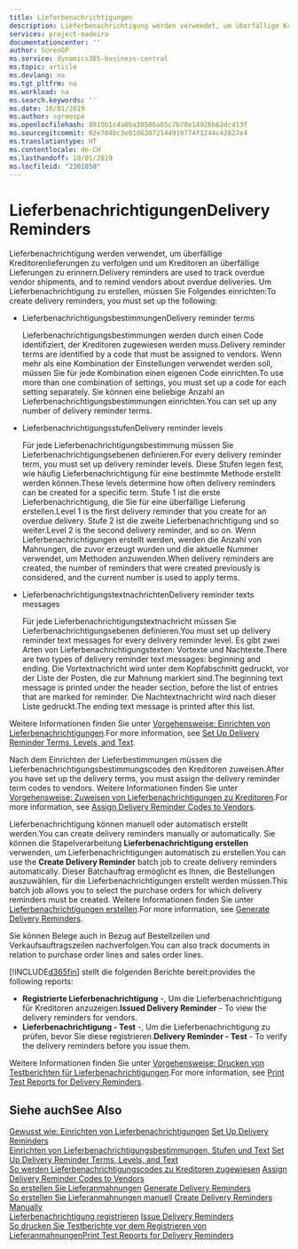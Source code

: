 ```yaml
---
title: Lieferbenachrichtigungen
description: Lieferbenachrichtigung werden verwendet, um überfällige Kreditorenlieferungen zu verfolgen und um Kreditoren an überfällige Lieferungen zu erinnern.
services: project-madeira
documentationcenter: ''
author: SorenGP
ms.service: dynamics365-business-central
ms.topic: article
ms.devlang: na
ms.tgt_pltfrm: na
ms.workload: na
ms.search.keywords: ''
ms.date: 10/01/2019
ms.author: sgroespe
ms.openlocfilehash: 8015b1c4a8ba30506a65c7b70e14926b62dcd13f
ms.sourcegitcommit: 02e704bc3e01d62072144919774f1244c42827e4
ms.translationtype: HT
ms.contentlocale: de-CH
ms.lasthandoff: 10/01/2019
ms.locfileid: "2301050"
---
```

# <a name="delivery-reminders"></a><span data-ttu-id="d8cf0-103">Lieferbenachrichtigungen</span><span class="sxs-lookup"><span data-stu-id="d8cf0-103">Delivery Reminders</span></span>
<span data-ttu-id="d8cf0-104">Lieferbenachrichtigung werden verwendet, um überfällige Kreditorenlieferungen zu verfolgen und um Kreditoren an überfällige Lieferungen zu erinnern.</span><span class="sxs-lookup"><span data-stu-id="d8cf0-104">Delivery reminders are used to track overdue vendor shipments, and to remind vendors about overdue deliveries.</span></span> <span data-ttu-id="d8cf0-105">Um Lieferbenachrichtigung zu erstellen, müssen Sie Folgendes einrichten:</span><span class="sxs-lookup"><span data-stu-id="d8cf0-105">To create delivery reminders, you must set up the following:</span></span>  

- <span data-ttu-id="d8cf0-106">Lieferbenachrichtigungsbestimmungen</span><span class="sxs-lookup"><span data-stu-id="d8cf0-106">Delivery reminder terms</span></span>  

    <span data-ttu-id="d8cf0-107">Lieferbenachrichtigungsbestimmungen werden durch einen Code identifiziert, der Kreditoren zugewiesen werden muss.</span><span class="sxs-lookup"><span data-stu-id="d8cf0-107">Delivery reminder terms are identified by a code that must be assigned to vendors.</span></span> <span data-ttu-id="d8cf0-108">Wenn mehr als eine Kombination der Einstellungen verwendet werden soll, müssen Sie für jede Kombination einen eigenen Code einrichten.</span><span class="sxs-lookup"><span data-stu-id="d8cf0-108">To use more than one combination of settings, you must set up a code for each setting separately.</span></span> <span data-ttu-id="d8cf0-109">Sie können eine beliebige Anzahl an Lieferbenachrichtigungsbestimmungen einrichten.</span><span class="sxs-lookup"><span data-stu-id="d8cf0-109">You can set up any number of delivery reminder terms.</span></span>  

- <span data-ttu-id="d8cf0-110">Lieferbenachrichtigungsstufen</span><span class="sxs-lookup"><span data-stu-id="d8cf0-110">Delivery reminder levels</span></span>  

    <span data-ttu-id="d8cf0-111">Für jede Lieferbenachrichtigungsbestimmung müssen Sie Lieferbenachrichtigungsebenen definieren.</span><span class="sxs-lookup"><span data-stu-id="d8cf0-111">For every delivery reminder term, you must set up delivery reminder levels.</span></span> <span data-ttu-id="d8cf0-112">Diese Stufen legen fest, wie häufig Lieferbenachrichtigung für eine bestimmte Methode erstellt werden können.</span><span class="sxs-lookup"><span data-stu-id="d8cf0-112">These levels determine how often delivery reminders can be created for a specific term.</span></span> <span data-ttu-id="d8cf0-113">Stufe 1 ist die erste Lieferbenachrichtigung, die Sie für eine überfällige Lieferung erstellen.</span><span class="sxs-lookup"><span data-stu-id="d8cf0-113">Level 1 is the first delivery reminder that you create for an overdue delivery.</span></span> <span data-ttu-id="d8cf0-114">Stufe 2 ist die zweite Lieferbenachrichtigung und so weiter.</span><span class="sxs-lookup"><span data-stu-id="d8cf0-114">Level 2 is the second delivery reminder, and so on.</span></span> <span data-ttu-id="d8cf0-115">Wenn Lieferbenachrichtigungen erstellt werden, werden die Anzahl von Mahnungen, die zuvor erzeugt wurden und die aktuelle Nummer verwendet, um Methoden anzuwenden.</span><span class="sxs-lookup"><span data-stu-id="d8cf0-115">When delivery reminders are created, the number of reminders that were created previously is considered, and the current number is used to apply terms.</span></span>  

- <span data-ttu-id="d8cf0-116">Lieferbenachrichtigungstextnachrichten</span><span class="sxs-lookup"><span data-stu-id="d8cf0-116">Delivery reminder texts messages</span></span>  

    <span data-ttu-id="d8cf0-117">Für jede Lieferbenachrichtigungstextnachricht müssen Sie Lieferbenachrichtigungsebenen definieren.</span><span class="sxs-lookup"><span data-stu-id="d8cf0-117">You must set up delivery reminder text messages for every delivery reminder level.</span></span> <span data-ttu-id="d8cf0-118">Es gibt zwei Arten von Lieferbenachrichtigungstexten: Vortexte und Nachtexte.</span><span class="sxs-lookup"><span data-stu-id="d8cf0-118">There are two types of delivery reminder text messages: beginning and ending.</span></span> <span data-ttu-id="d8cf0-119">Die Vortextnachricht wird unter dem Kopfabschnitt gedruckt, vor der Liste der Posten, die zur Mahnung markiert sind.</span><span class="sxs-lookup"><span data-stu-id="d8cf0-119">The beginning text message is printed under the header section, before the list of entries that are marked for reminder.</span></span> <span data-ttu-id="d8cf0-120">Die Nachtextnachricht wird nach dieser Liste gedruckt.</span><span class="sxs-lookup"><span data-stu-id="d8cf0-120">The ending text message is printed after this list.</span></span>  

<span data-ttu-id="d8cf0-121">Weitere Informationen finden Sie unter [Vorgehensweise: Einrichten von Lieferbenachrichtigungen](how-to-set-up-delivery-reminder-terms-levels-and-text.md).</span><span class="sxs-lookup"><span data-stu-id="d8cf0-121">For more information, see [Set Up Delivery Reminder Terms, Levels, and Text](how-to-set-up-delivery-reminder-terms-levels-and-text.md).</span></span>  

<span data-ttu-id="d8cf0-122">Nach dem Einrichten der Lieferbestimmungen müssen die Lieferbenachrichtigungsbestimmungscodes den Kreditoren zuweisen.</span><span class="sxs-lookup"><span data-stu-id="d8cf0-122">After you have set up the delivery terms, you must assign the delivery reminder term codes to vendors.</span></span> <span data-ttu-id="d8cf0-123">Weitere Informationen finden Sie unter [Vorgehensweise: Zuweisen von Lieferbenachrichtigungen zu Kreditoren](how-to-assign-delivery-reminder-codes-to-vendors.md).</span><span class="sxs-lookup"><span data-stu-id="d8cf0-123">For more information, see [Assign Delivery Reminder Codes to Vendors](how-to-assign-delivery-reminder-codes-to-vendors.md).</span></span>  

<span data-ttu-id="d8cf0-124">Lieferbenachrichtigung können manuell oder automatisch erstellt werden.</span><span class="sxs-lookup"><span data-stu-id="d8cf0-124">You can create delivery reminders manually or automatically.</span></span> <span data-ttu-id="d8cf0-125">Sie können die Stapelverarbeitung **Lieferbenachrichtigung erstellen** verwenden, um Lieferbenachrichtigungen automatisch zu erstellen.</span><span class="sxs-lookup"><span data-stu-id="d8cf0-125">You can use the **Create Delivery Reminder** batch job to create delivery reminders automatically.</span></span> <span data-ttu-id="d8cf0-126">Dieser Batchauftrag ermöglicht es Ihnen, die Bestellungen auszuwählen, für die Lieferbenachrichtigungen erstellt werden müssen.</span><span class="sxs-lookup"><span data-stu-id="d8cf0-126">This batch job allows you to select the purchase orders for which delivery reminders must be created.</span></span> <span data-ttu-id="d8cf0-127">Weitere Informationen finden Sie unter [Lieferbenachrichtigungen erstellen](how-to-issue-delivery-reminders.md).</span><span class="sxs-lookup"><span data-stu-id="d8cf0-127">For more information, see [Generate Delivery Reminders](how-to-issue-delivery-reminders.md).</span></span>  

<span data-ttu-id="d8cf0-128">Sie können Belege auch in Bezug auf Bestellzeilen und Verkaufsauftragszeilen nachverfolgen.</span><span class="sxs-lookup"><span data-stu-id="d8cf0-128">You can also track documents in relation to purchase order lines and sales order lines.</span></span>  

[!INCLUDE[d365fin](../../includes/d365fin_md.md)] <span data-ttu-id="d8cf0-129">stellt die folgenden Berichte bereit:</span><span class="sxs-lookup"><span data-stu-id="d8cf0-129">provides the following reports:</span></span>  

- <span data-ttu-id="d8cf0-130">**Registrierte Lieferbenachrichtigung** -, Um die Lieferbenachrichtigung für Kreditoren anzuzeigen.</span><span class="sxs-lookup"><span data-stu-id="d8cf0-130">**Issued Delivery Reminder** - To view the delivery reminders for vendors.</span></span>  
- <span data-ttu-id="d8cf0-131">**Lieferbenachrichtigung - Test** -, Um die Lieferbenachrichtigung zu prüfen, bevor Sie diese registrieren.</span><span class="sxs-lookup"><span data-stu-id="d8cf0-131">**Delivery Reminder - Test** - To verify the delivery reminders before you issue them.</span></span>  

<span data-ttu-id="d8cf0-132">Weitere Informationen finden Sie unter [Vorgehensweise: Drucken von Testberichten für  Lieferbenachrichtigungen](how-to-print-test-reports-for-delivery-reminders.md).</span><span class="sxs-lookup"><span data-stu-id="d8cf0-132">For more information, see [Print Test Reports for Delivery Reminders](how-to-print-test-reports-for-delivery-reminders.md).</span></span>  

## <a name="see-also"></a><span data-ttu-id="d8cf0-133">Siehe auch</span><span class="sxs-lookup"><span data-stu-id="d8cf0-133">See Also</span></span>  
 <span data-ttu-id="d8cf0-134">[Gewusst wie: Einrichten von Lieferbenachrichtigungen](how-to-set-up-delivery-reminders.md) </span><span class="sxs-lookup"><span data-stu-id="d8cf0-134">[Set Up Delivery Reminders](how-to-set-up-delivery-reminders.md) </span></span>  
 <span data-ttu-id="d8cf0-135">[Einrichten von Lieferbenachrichtigungsbestimmungen, Stufen und Text](how-to-set-up-delivery-reminder-terms-levels-and-text.md) </span><span class="sxs-lookup"><span data-stu-id="d8cf0-135">[Set Up Delivery Reminder Terms, Levels, and Text](how-to-set-up-delivery-reminder-terms-levels-and-text.md) </span></span>  
 <span data-ttu-id="d8cf0-136">[So werden Lieferbenachrichtigungscodes zu Kreditoren zugewiesen](how-to-assign-delivery-reminder-codes-to-vendors.md) </span><span class="sxs-lookup"><span data-stu-id="d8cf0-136">[Assign Delivery Reminder Codes to Vendors](how-to-assign-delivery-reminder-codes-to-vendors.md) </span></span>  
 <span data-ttu-id="d8cf0-137">[So erstellen Sie Lieferanmahnungen](how-to-generate-delivery-reminders.md) </span><span class="sxs-lookup"><span data-stu-id="d8cf0-137">[Generate Delivery Reminders](how-to-generate-delivery-reminders.md) </span></span>  
 <span data-ttu-id="d8cf0-138">[So erstellen Sie Lieferanmahnungen manuell](how-to-create-delivery-reminders-manually.md) </span><span class="sxs-lookup"><span data-stu-id="d8cf0-138">[Create Delivery Reminders Manually](how-to-create-delivery-reminders-manually.md) </span></span>  
 <span data-ttu-id="d8cf0-139">[Lieferbenachrichtigung registrieren](how-to-issue-delivery-reminders.md) </span><span class="sxs-lookup"><span data-stu-id="d8cf0-139">[Issue Delivery Reminders](how-to-issue-delivery-reminders.md) </span></span>  
 [<span data-ttu-id="d8cf0-140">So drucken Sie Testberichte vor dem Registrieren von Lieferanmahnungen</span><span class="sxs-lookup"><span data-stu-id="d8cf0-140">Print Test Reports for Delivery Reminders</span></span>](how-to-print-test-reports-for-delivery-reminders.md)

